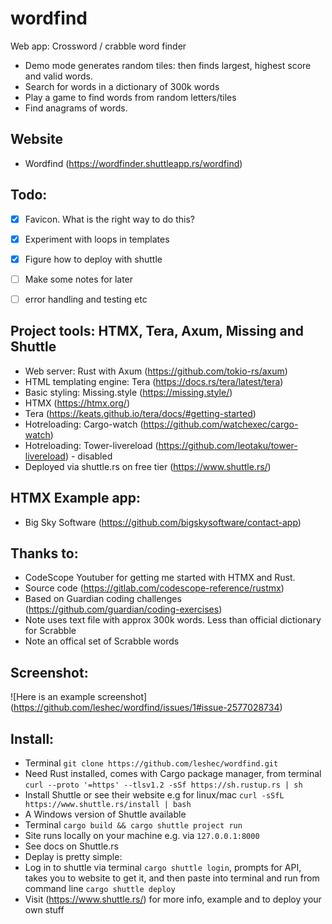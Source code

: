 # wordfind
Web app: Crossword / crabble word finder

- Demo mode generates random tiles: then finds largest, highest score and valid words. 
- Search for words in a dictionary of 300k words
- Play a game to find words from random letters/tiles
- Find anagrams of words.

## **Website** 

- Wordfind (https://wordfinder.shuttleapp.rs/wordfind)


## **Todo:**

- [x] Favicon. What is the right way to do this? 
- [x] Experiment with loops in templates
- [x] Figure how to deploy with shuttle
- [ ] Make some notes for later
- [ ] error handling and testing etc


## **Project tools: HTMX, Tera, Axum, Missing and Shuttle**

- Web server: Rust with Axum (https://github.com/tokio-rs/axum) 
- HTML templating engine: Tera (https://docs.rs/tera/latest/tera)
- Basic styling: Missing.style (https://missing.style/)
- HTMX (https://htmx.org/)
- Tera (https://keats.github.io/tera/docs/#getting-started)
- Hotreloading: Cargo-watch (https://github.com/watchexec/cargo-watch)
- Hotreloading: Tower-livereload (https://github.com/leotaku/tower-livereload) - disabled
- Deployed via shuttle.rs on free tier (https://www.shuttle.rs/)


## **HTMX Example app:**

- Big Sky Software  (https://github.com/bigskysoftware/contact-app) 


## **Thanks to:**

- CodeScope Youtuber for getting me started with HTMX and Rust. 
- Source code (https://gitlab.com/codescope-reference/rustmx)
- Based on Guardian coding challenges (https://github.com/guardian/coding-exercises)
- Note uses text file with approx 300k words. Less than official dictionary for Scrabble
- Note an offical set of Scrabble words

## **Screenshot:**

![Here is an example screenshot]
(https://github.com/leshec/wordfind/issues/1#issue-2577028734)
## **Install:**

- Terminal `git clone https://github.com/leshec/wordfind.git`
- Need Rust installed, comes with Cargo package manager, from terminal `curl --proto '=https' --tlsv1.2 -sSf https://sh.rustup.rs | sh`
- Install Shuttle or see their website e.g for linux/mac `curl -sSfL https://www.shuttle.rs/install | bash`
- A Windows version of Shuttle available
- Terminal `cargo build && cargo shuttle project run`
- Site runs locally on your machine e.g. via `127.0.0.1:8000`
- See docs on Shuttle.rs 
- Deplay is pretty simple:
- Log in to shuttle via terminal `cargo shuttle login`, prompts for API, takes you to website to get it, and then paste into terminal and run from command line `cargo shuttle deploy`
- Visit (https://www.shuttle.rs/) for more info, example and to deploy your own stuff


